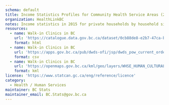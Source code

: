 ```yaml
---
schema: default
title: Income Statistics Profiles for Community Health Service Areas (2016)
organization: HealthLinkBC
notes: Income statistics in 2015 for private households by household size (25% sample data). 
resources:
  - name: Walk-in Clinics in BC
    url: 'https://catalogue.data.gov.bc.ca/dataset/0cb88de8-e2b7-47ca-b1c3-0f16baca03e6'
    format: html
  - name: Walk-in Clinics in BC
    url: 'https://apps.gov.bc.ca/pub/dwds-ofi/jsp/dwds_pow_current_order.jsp?publicUrl=https%3A%2F%2Fapps.gov.bc.ca%2Fpub%2Fdwds-ofi%2Fpublic%2F&secureUrl=https%3A%2F%2Fapps.gov.bc.ca%2Fpub%2Fdwds-ofi%2Fsecure%2F&customAoiUrl=https%3A%2F%2Faoi.apps.gov.bc.ca&pastOrdersNbr=5&secureSite=false&orderSource=BCDC'
    format: csv
  - name: Walk-in Clinics in BC
    url: 'https://openmaps.gov.bc.ca/kml/geo/layers/WHSE_HUMAN_CULTURAL_ECONOMIC.BCHA_CHSA_HOUSEHOLD_INCOME_SV_loader.kml'
    format: kml
license: 'https://www.statcan.gc.ca/eng/reference/licence'
category:
  - Health / Human Services
maintainer: BC Stats
maintainer_email: BC.Stats@gov.bc.ca
---
```

